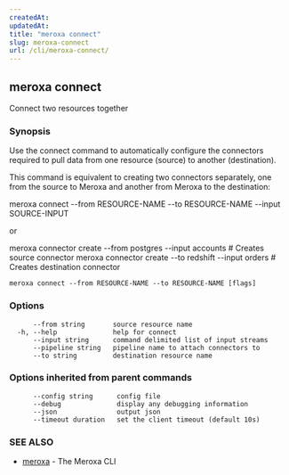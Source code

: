 ```yaml
---
createdAt: 
updatedAt: 
title: "meroxa connect"
slug: meroxa-connect
url: /cli/meroxa-connect/
---
```

## meroxa connect

Connect two resources together

### Synopsis

Use the connect command to automatically configure the connectors required to pull data 
from one resource (source) to another (destination).

This command is equivalent to creating two connectors separately, 
one from the source to Meroxa and another from Meroxa to the destination:

meroxa connect --from RESOURCE-NAME --to RESOURCE-NAME --input SOURCE-INPUT

or

meroxa connector create --from postgres --input accounts # Creates source connector
meroxa connector create --to redshift --input orders # Creates destination connector


```
meroxa connect --from RESOURCE-NAME --to RESOURCE-NAME [flags]
```

### Options

```
      --from string       source resource name
  -h, --help              help for connect
      --input string      command delimited list of input streams
      --pipeline string   pipeline name to attach connectors to
      --to string         destination resource name
```

### Options inherited from parent commands

```
      --config string      config file
      --debug              display any debugging information
      --json               output json
      --timeout duration   set the client timeout (default 10s)
```

### SEE ALSO

* [meroxa](/cli/meroxa/)	 - The Meroxa CLI

